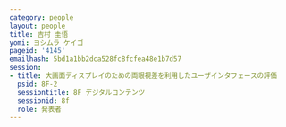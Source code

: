 ```yaml
---
category: people
layout: people
title: 吉村 圭悟
yomi: ヨシムラ ケイゴ
pageid: '4145'
emailhash: 5bd1a1bb2dca528fc8fcfea48e1b7d57
session:
- title: 大画面ディスプレイのための両眼視差を利用したユーザインタフェースの評価
  psid: 8F-2
  sessiontitle: 8F デジタルコンテンツ
  sessionid: 8f
  role: 発表者
---
```

